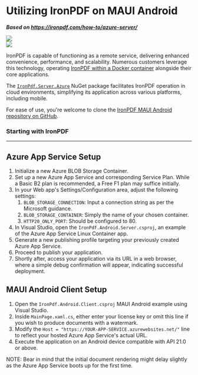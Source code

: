 # Utilizing IronPDF on MAUI Android

***Based on <https://ironpdf.com/how-to/azure-server/>***


<div class="container-fluid">
    <div class="row">
        <div class="col-md-2">
            <img src="https://ironpdf.com/img/platforms/h74/azure.svg">
        </div>
        <div class="col-md-2">
            <img src="https://ironpdf.com/img/platforms/h74/android.svg">
        </div>
    </div>
</div>

IronPDF is capable of functioning as a remote service, delivering enhanced convenience, performance, and scalability. Numerous customers leverage this technology, operating [IronPDF within a Docker container](https://hub.docker.com/r/ironsoftwareofficial/ironpdfengine) alongside their core applications.

The [`IronPdf.Server.Azure`](https://www.nuget.org/packages/IronPdf.Server.Azure) NuGet package facilitates IronPDF operation in cloud environments, simplifying its application across various platforms, including mobile.

For ease of use, you're welcome to clone the [IronPDF MAUI Android repository on GitHub](https://github.com/IronSoftware/IronPDF.Android.Example).

<h3>Starting with IronPDF</h3>



----------------------------------



## Azure App Service Setup

1. Initialize a new Azure BLOB Storage Container.
2. Set up a new Azure App Service and corresponding Service Plan. While a Basic B2 plan is recommended, a Free F1 plan may suffice initially.
3. In your Web app's Settings/Configuration area, adjust the following settings:
   1. `BLOB_STORAGE_CONNECTION`: Input a connection string as per the Microsoft guidance.
   2. `BLOB_STORAGE_CONTAINER`: Simply the name of your chosen container.
   3. `HTTP20_ONLY_PORT`: Should be configured to 80.
4. In Visual Studio, open the `IronPdf.Android.Server.csproj`, an example of the Azure App Service Linux Container app.
5. Generate a new publishing profile targeting your previously created Azure App Service.
6. Proceed to publish your application.
7. Shortly after, access your application via its URL in a web browser, where a simple debug confirmation will appear, indicating successful deployment.

## MAUI Android Client Setup

1. Open the `IronPdf.Android.Client.csproj` MAUI Android example using Visual Studio.
2. Inside `MainPage.xaml.cs`, either enter your license key or omit this line if you wish to produce documents with a watermark.
3. Modify the `Host = "https://YOUR-APP-SERVICE.azurewebsites.net/"` line to reflect your hosted Azure App Service's actual URL.
4. Execute the application on an Android device compatible with API 21.0 or above.

NOTE: Bear in mind that the initial document rendering might delay slightly as the Azure App Service boots up for the first time.